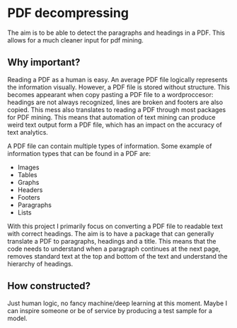 # PDF decompressing
The aim is to be able to detect the paragraphs and headings in a PDF. This allows for a much cleaner input for pdf mining. 

## Why important?
Reading a PDF as a human is easy. An average PDF file logically represents the information visually. However, a PDF file is stored without structure. This becomes appearant when copy pasting a PDF file to a wordproccesor: headings are not always recognized, lines are broken and footers are also copied. This mess also translates to reading a PDF through most packages for PDF mining. This means that automation of text mining can produce weird text output form a PDF file, which has an impact on the accuracy of text analytics. 

A PDF file can contain multiple types of information. Some example of information types that can be found in a PDF are:
<ul>
  <li>Images</li>
  <li>Tables</li>
  <li>Graphs</li>
  <li>Headers</li>
  <li>Footers</li>
  <li>Paragraphs</li>
  <li>Lists</li>
</ul>

With this project I primarily focus on converting a PDF file to readable text with correct headings. The aim is to have a package that can generally translate a PDF to paragraphs, headings and a title. This means that the code needs to understand when a paragraph continues at the next page, removes standard text at the top and bottom of the text and understand the hierarchy of headings.

## How constructed?
Just human logic, no fancy machine/deep learning at this moment. Maybe I can inspire someone or be of service by producing a test sample for a model.

